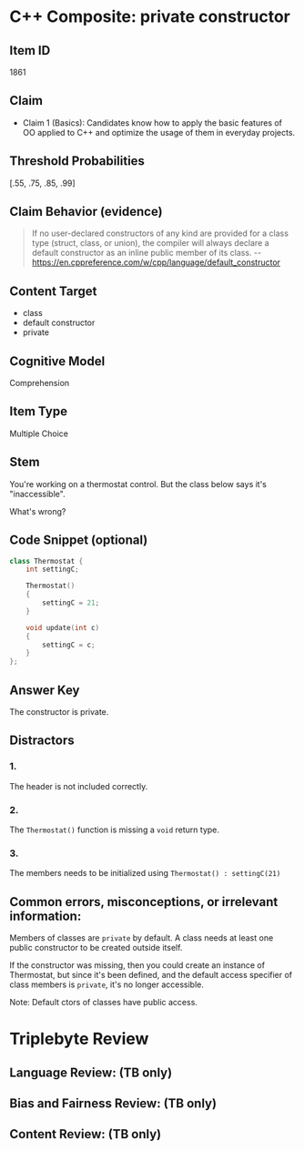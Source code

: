 # C++ Composite: private constructor

## Item ID
1861

## Claim
-   Claim 1 (Basics): Candidates know how to apply the basic features of OO applied to C++ and optimize the usage of them in everyday projects.

## Threshold Probabilities
[.55, .75, .85, .99]

## Claim Behavior (evidence)
> If no user-declared constructors of any kind are provided for a class type (struct, class, or union), the compiler will always declare a default constructor as an inline public member of its class. 
> -- https://en.cppreference.com/w/cpp/language/default_constructor

## Content Target
* class
* default constructor
* private


## Cognitive Model
Comprehension

## Item Type
Multiple Choice

## Stem
You're working on a thermostat control.  But the class below says it's "inaccessible".

What's wrong?


## Code Snippet (optional)
```cpp
class Thermostat {
    int settingC;

    Thermostat()
    {
        settingC = 21;
    }

    void update(int c)
    {
        settingC = c;
    }
};
```


## Answer Key
The constructor is private.

## Distractors
### 1.
The header is not included correctly.

### 2.
The `Thermostat()` function is missing a `void` return type.

### 3.
The members needs to be initialized using `Thermostat() : settingC(21)`


## Common errors, misconceptions, or irrelevant information:
Members of classes are `private` by default.  A class needs at least one public constructor to be created outside itself.

If the constructor was missing, then you could create an instance of Thermostat, but since it's been defined, and the 
default access specifier of class members is `private`, it's no longer accessible.

Note: Default ctors of classes have public access.

# Triplebyte Review


## Language Review: (TB only)


## Bias and Fairness Review: (TB only)


## Content Review: (TB only)
